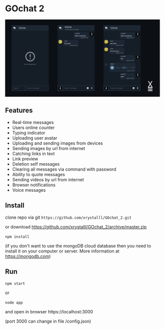 # GOchat 2
![GOchat 2](/gochat2_screen.png)

## Features
- Real-time messages
- Users online counter
- Typing indicator
- Uploading user avatar
- Uploading and sending images from devices
- Sending images by url from internet
- Catching links in text
- Link preview
- Deletion self messages
- Clearing all messages via command with password
- Ability to quote messages
- Sending videos by url from internet
- Browser notifications
- Voice messages

## Install
clone repo via git
`https://github.com/xrystalll/GOchat_2.git`

or download
https://github.com/xrystalll/GOchat_2/archive/master.zip

`npm install`

(if you don't want to use the mongoDB cloud database then you need to install it on your computer or server. More information at https://mongodb.com)

## Run
`npm start`

or

`node app`

and open in browser https://localhost:3000

(port 3000 can change in file /config.json)